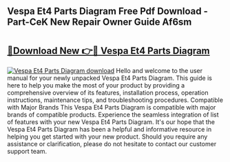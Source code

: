 ## Vespa Et4 Parts Diagram Free Pdf Download - Part-CeK New Repair Owner Guide Af6sm

# <h2><a href="http://dfqj02.blite.top/?on=Vespa+Et4+Parts+Diagram">🔗Download New 👉🔴 Vespa Et4 Parts Diagram</a></h2>

[![Vespa Et4 Parts Diagram download](https://i.imgur.com/lujVjoI.png)](http://dfqj02.blite.top/?on=Vespa+Et4+Parts+Diagram)
Hello and welcome to the user manual for your newly unpacked Vespa Et4 Parts Diagram. This guide is here to help you make the most of your product by providing a comprehensive overview of its features, installation process, operation instructions, maintenance tips, and troubleshooting procedures. Compatible with Major Brands This Vespa Et4 Parts Diagram is compatible with major brands of compatible products. Experience the seamless integration of list of features with your new Vespa Et4 Parts Diagram. It's our hope that the Vespa Et4 Parts Diagram has been a helpful and informative resource in helping you get started with your new product. Should you require any assistance or clarification, please do not hesitate to contact our customer support team.
